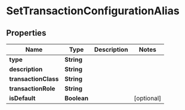 

# SetTransactionConfigurationAlias


## Properties

Name | Type | Description | Notes
------------ | ------------- | ------------- | -------------
**type** | **String** |  | 
**description** | **String** |  | 
**transactionClass** | **String** |  | 
**transactionRole** | **String** |  | 
**isDefault** | **Boolean** |  |  [optional]



